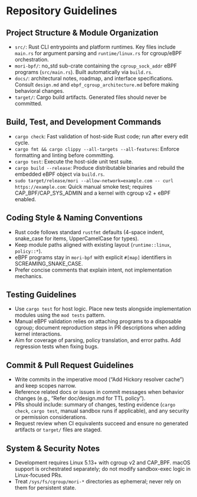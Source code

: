 # Repository Guidelines

## Project Structure & Module Organization
- `src/`: Rust CLI entrypoints and platform runtimes. Key files include `main.rs` for argument parsing and `runtime/linux.rs` for cgroup/eBPF orchestration.
- `mori-bpf/`: no_std sub-crate containing the `cgroup_sock_addr` eBPF programs (`src/main.rs`). Built automatically via `build.rs`.
- `docs/`: architectural notes, roadmap, and interface specifications. Consult `design.md` and `ebpf_cgroup_architecture.md` before making behavioral changes.
- `target/`: Cargo build artifacts. Generated files should never be committed.

## Build, Test, and Development Commands
- `cargo check`: Fast validation of host-side Rust code; run after every edit cycle.
- `cargo fmt && cargo clippy --all-targets --all-features`: Enforce formatting and linting before committing.
- `cargo test`: Execute the host-side unit test suite.
- `cargo build --release`: Produce distributable binaries and rebuild the embedded eBPF object via `build.rs`.
- `sudo target/release/mori --allow-network=example.com -- curl https://example.com`: Quick manual smoke test; requires CAP_BPF/CAP_SYS_ADMIN and a kernel with cgroup v2 + eBPF enabled.

## Coding Style & Naming Conventions
- Rust code follows standard `rustfmt` defaults (4-space indent, snake_case for items, UpperCamelCase for types).
- Keep module paths aligned with existing layout (`runtime::linux`, `policy::*`).
- eBPF programs stay in `mori-bpf` with explicit `#[map]` identifiers in SCREAMING_SNAKE_CASE.
- Prefer concise comments that explain intent, not implementation mechanics.

## Testing Guidelines
- Use `cargo test` for host logic. Place new tests alongside implementation modules using the `mod tests` pattern.
- Manual eBPF validation relies on attaching programs to a disposable cgroup; document reproduction steps in PR descriptions when adding kernel interactions.
- Aim for coverage of parsing, policy translation, and error paths. Add regression tests when fixing bugs.

## Commit & Pull Request Guidelines
- Write commits in the imperative mood (“Add Hickory resolver cache”) and keep scopes narrow.
- Reference related docs or issues in commit messages when behavior changes (e.g., “Refer doc/design.md for TTL policy”).
- PRs should include: summary of changes, testing evidence (`cargo check`, `cargo test`, manual sandbox runs if applicable), and any security or permission considerations.
- Request review when CI equivalents succeed and ensure no generated artifacts or `target/` files are staged.

## System & Security Notes
- Development requires Linux 5.13+ with cgroup v2 and CAP_BPF. macOS support is orchestrated separately; do not modify sandbox-exec logic in Linux-focused PRs.
- Treat `/sys/fs/cgroup/mori-*` directories as ephemeral; never rely on them for persistent state.
